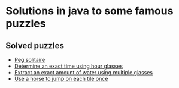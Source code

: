 # Solutions in java to some famous puzzles

## Solved puzzles

* [Peg solitaire](pegsolitaire/README.md)
* [Determine an exact time using hour glasses](hourglasses/README.md)
* [Extract an exact amount of water using multiple glasses](pouringwater/README.md)
* [Use a horse to jump on each tile once](horsejumps/README.md)


